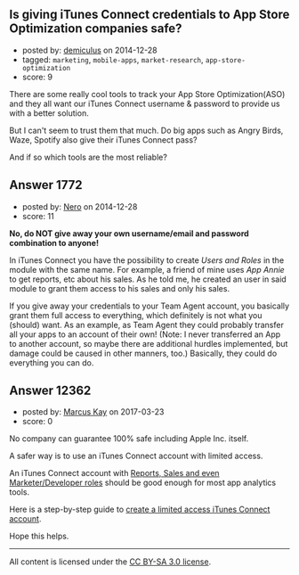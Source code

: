 ## Is giving iTunes Connect credentials to App Store Optimization companies safe?

- posted by: [demiculus](https://stackexchange.com/users/5264485/demiculus) on 2014-12-28
- tagged: `marketing`, `mobile-apps`, `market-research`, `app-store-optimization`
- score: 9

There are some really cool tools to track your App Store Optimization(ASO) and they all want our iTunes Connect username & password to provide us with a better solution. 

But I can't seem to trust them that much. Do big apps such as Angry Birds, Waze, Spotify also give their iTunes Connect pass?

And if so which tools are the most reliable?



## Answer 1772

- posted by: [Nero](https://stackexchange.com/users/1705837/nero) on 2014-12-28
- score: 11

**No, do NOT give away your own username/email and password combination to anyone!**

In iTunes Connect you have the possibility to create *Users and Roles* in the module with the same name. For example, a friend of mine uses *App Annie* to get reports, etc about his sales. As he told me, he created an user in said module to grant them access to his sales and only his sales.

If you give away your credentials to your Team Agent account, you basically grant them full access to everything, which definitely is not what you (should) want. As an example, as Team Agent they could probably transfer all your apps to an account of their own! (Note: I never transferred an App to another account, so maybe there are additional hurdles implemented, but damage could be caused in other manners, too.) Basically, they could do everything you can do.


## Answer 12362

- posted by: [Marcus Kay](https://stackexchange.com/users/10525674/marcus-kay) on 2017-03-23
- score: 0

<p>No company can guarantee 100% safe including Apple Inc. itself. </p>

<p>A safer way is to use an iTunes Connect account with limited access. </p>

<p>An iTunes Connect account with <a href="https://developer.apple.com/library/content/documentation/LanguagesUtilities/Conceptual/iTunesConnect_Guide/Appendices/Properties.html#//apple_ref/doc/uid/TP40011225-CH26-SW24" rel="nofollow noreferrer">Reports, Sales and even Marketer/Developer roles</a> should be good enough for most app analytics tools.</p>

<p>Here is a step-by-step guide to <a href="https://www.meatti.com/blog/how-to-create-itunes-connect-limited-user/" rel="nofollow noreferrer">create a limited access iTunes Connect account</a>. </p>

<p>Hope this helps.</p>




---

All content is licensed under the [CC BY-SA 3.0 license](https://creativecommons.org/licenses/by-sa/3.0/).
